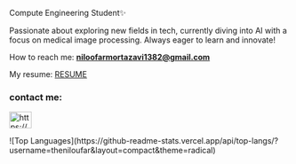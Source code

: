 Compute Engineering Student✨

Passionate about exploring new fields in tech, currently diving into AI with a focus on medical image processing. 
Always eager to learn and innovate!

How to reach me: **niloofarmortazavi1382@gmail.com**

My resume: [RESUME](https://drive.google.com/file/d/1ETEy6bz7JVZHsBpW6nEsDOIorPoindPH/view?usp=sharing)

<h3 align="left">contact me:</h3>
<p align="left">
<a href="https://www.linkedin.com/in/niloufar-mortazavi/" target="blank"><img align="center" src="https://raw.githubusercontent.com/rahuldkjain/github-profile-readme-generator/master/src/images/icons/Social/linked-in-alt.svg" alt="https://www.linkedin.com/in/niloufar-mortazavi/" height="30" width="40" /></a>
</p>
<p>
![Top Languages](https://github-readme-stats.vercel.app/api/top-langs/?username=theniloufar&layout=compact&theme=radical)
</p>



